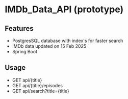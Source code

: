 # IMDb_Data_API (prototype)

## Features
* PostgresSQL database with index's for faster search
* IMDb data updated on 15 Feb 2025
* Spring Boot

## Usage
* GET api/{title}
* GET api/{title}/episodes
* GET api/search?title={title}



